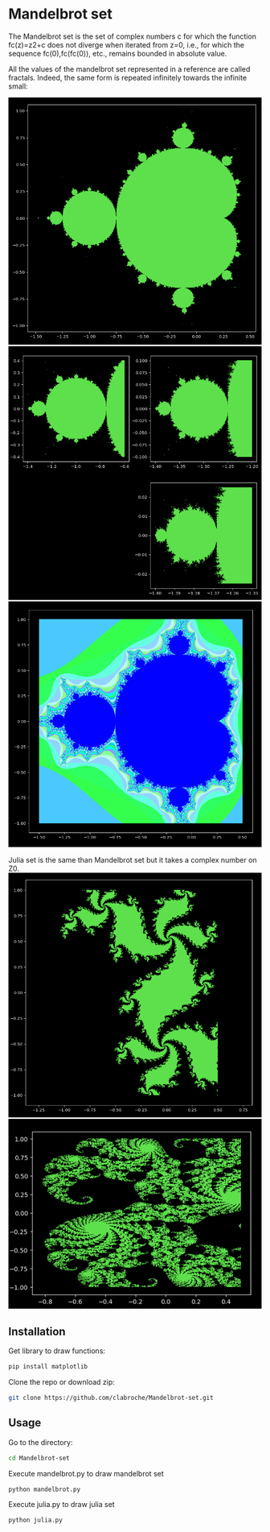 # Mandelbrot set

The Mandelbrot set is the set of complex numbers c for which the function fc(z)=z2+c does not diverge when iterated from z=0, i.e., for which the sequence fc(0),fc(fc(0)), etc., remains bounded in absolute value.

All the values ​​of the mandelbrot set represented in a reference are called fractals. Indeed, the same form is repeated infinitely towards the infinite small:

![Image of mandelbrot set](./exercices/q4.png)
![Image of mandelbrot set repeated](./exercices/q5.png)
![Image of mandelbrot with colors](./exercices/q6.png)

Julia set is the same than Mandelbrot set but it takes a complex number on Z0. 
![Image of julia set](./exercices/julia1.png)
![Image of julia set](./exercices/julia2.png)



## Installation
Get library to draw functions:
``` bash
pip install matplotlib
```
Clone the repo or download zip:
``` bash
git clone https://github.com/clabroche/Mandelbrot-set.git
```

## Usage
Go to the directory:
``` bash
cd Mandelbrot-set
```
Execute mandelbrot.py to draw mandelbrot set
``` bash
python mandelbrot.py
```

Execute julia.py to draw julia set
``` bash
python julia.py
```